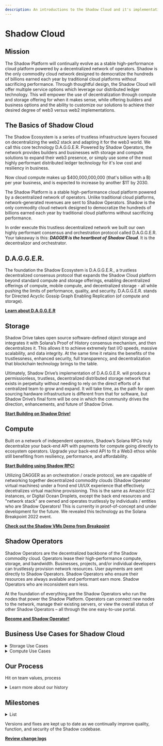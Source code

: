 ```yaml
---
description: An introductions to the Shadow Cloud and it's implementations
---
```


# **Shadow Cloud**

## **Mission**

The Shadow Platform will continually evolve as a stable high-performance cloud platform powered by a decentralized network of operators. Shadow is the only commodity cloud network designed to democratize the hundreds of billions earned each year by traditional cloud platforms without sacrificing performance. Through thoughtful design, the Shadow Cloud will offer multiple service options which leverage our distributed ledger technology. This will empower the use of decentralization through compute and storage offering for when it makes sense, while offering builders and business options and the ability to customize our solutions to achieve their desired degree of web3 versus web2 implementations. 

## **The Basics of Shadow Cloud**
The Shadow Ecosystem is a series of trustless infrastructure layers focused on decentralizing the web2 stack and adapting it for the web3 world. We call this core technology D.A.G.G.E.R. Powered by Shadow Operators, the network provides builders and businesses with storage and compute solutions to expand their web3 presence, or simply use some of the most highly performant distributed ledger technology for it's low cost and resiliency in business.

Now cloud compute makes up $400,000,000,000 (that's billion with a B) per year business, and is expected to increase by another $1T by 2030.

The Shadow Platform is a stable high-performance cloud platform powered by a decentralized network of operators. Unlike traditional cloud platforms, network-generated revenues are sent to Shadow Operators. Shadow is the only commodity cloud network designed to democratize the hundreds of billions earned each year by traditional cloud platforms without sacrificing performance.

In order execute this trustless decentralized network we built our own highly performant consensus and orchestration protocol called D.A.G.G.E.R. Your takeaway is this: _**DAGGER is the heartbeat of Shadow Cloud**_. It is the decentralizor and orchestrator.

## **D.A.G.G.E.R.**
The foundation the Shadow Ecosystem is D.A.G.G.E.R., a trustless decentralized consensus protocol that expands the Shadow Cloud platform beyond standard compute and storage offerings, enabling decentralized offerings of compute, mobile compute, and decentralized storage - all while pushing the limits of performance, quality, and security. D.A.G.G.E.R. stands for Directed Acyclic Gossip Graph Enabling Replication (of compute and storage). 

**[Learn about D.A.G.G.E.R]()**

## **Storage**
Shadow Drive takes open source software-defined object storage and integrates it with Solana’s Proof of History consensus mechanism, and then decentralizes it. This allows it to achieve extremely fast I/O speeds, massive scalability, and data integrity. At the same time it retains the benefits of the trustlessness, enhanced security, full transparency, and decentralization that blockchain technology brings to the table.

Ultimately, Shadow Drive’s implementation of D.A.G.G.E.R. will produce a permissionless, trustless, decentralized distributed storage network that exists in perpetuity without needing to rely on the direct efforts of a centralized team to grow and expand. It will take time, as the path for open sourcing hardware infrastructure is different from that for software, but Shadow Drive’s final form will be one in which the community drives the direction, enhancements, and future of Shadow Drive.

**[Start Building on Shadow Drive!]()**

## **Compute**
Built on a network of independent operators, Shadow’s Solana RPCs truly decentralize your back-end API with payments for compute going directly to ecosystem operators. Upgrade your back-end API to fit a Web3 ethos while still benefiting from resiliency, performance, and affordability.

**[Start Building using Shadow RPC!]()**

Utilizing DAGGER as an orchestration / oracle protocol, we are capable of networking together decentralized commodity clouds (Shadow Operator virtual machines) under a frond end UI/UX experience that effectively decetralizes virtual machine provisioning. This is the same as Amazon EC2 instances, or Digital Ocean Droplets, except the back end resources and "network stack" are owned and operates trustlessly by individuals / entities who are Shadow Operators! This is currenlty in proof-of-concept and under development for the future. We revealed this technology as the Solana Breakpoint 2022 event.

**[Check out the Shadow VMs Demo from Breakpoint]()**

## **Shadow Operators**
Shadow Operators are the decentralized backbone of the Shadow commodity cloud. Operators lease their high-performance compute, storage, and bandwidth. Businesses, projects, and/or individual developers can trustlessly provision network resources. User payments are sent directly to Shadow Operators. Shadow Operators who ensure their resources are always available and performant earn more. Shadow Operators who are inconsistent earn less.

At the foundation of everything are the Shadow Operators who run the nodes that power the Shadow Platform. Operators can connect new nodes to the network, manage their existing servers, or view the overall status of other Shadow Operators – all through the one easy-to-use portal.

**[Become and Shadow Operator!]()**

## **Business Use Cases for Shadow Cloud**
<details><summary>Storage Use Cases</summary>

* Storage
    * Web hosting & content management
        * Managing static content at high volumes that can elastically scale with your needs makes Shadow Drive a great solution for web content, media, images, and other unstructured data types.
    * Social media
        * Temporarily or permanently store message history and embedded media, stream video content from user uploads, and store and deliver vast amounts of images and avatars to enhance the Web3 efficacy of your app.
    * Archival & back-up
        * By 3x replicating and erasure coding encrypted records across a decentralized network, Shadow Drive can preserve valuable records from bad actors.
    * Datasets
        * Some information is too important for humanity to lose. From scientific research projects to historical documentation, cryptographic proofs guarantee a dataset’s integrity and availability forever. Imagine if the world’s most important libraries couldn’t be destroyed because the information has been distributed across thousands of unique locations worldwide.
    * Personal & editable storage space
        * With optional mutability, you are free to create and delete files as you see fit. With low costs and many front-end user interfaces to choose from, Shadow Drive can be your personal expanded storage space.
</details>
<details><summary>Compute Use Cases</summary>

* Compute
    * Application Building
        * Delivery on-chain data to front-end business applications with speed and reliability.
    * Mobile Development
        * Power back-end mobile remote procedural calls to enable users to interact with their favorite blockchain or web3 mobile application.
    * Enterprise VMs
        * White-glove handling of bare metal and virtual provisioning for specialized distributed ledger technology implementations
</details>

## **Our Process**

Hit on team values, process

<details><summary>Learn more about our history</summary>

* a quick who we are and team
* where we started
* our process
* list a key thing
* list a key thing
* list a key thing
</details>

## **Milestones**

<details><summary>List</summary>

* list a key thing
* list a key thing
* list a key thing

</details>

Versions and fixes are kept up to date as we continually improve quality, function, and security of the Shadow codebase.

**[Review change logs](/reference/change-logs.md)**
